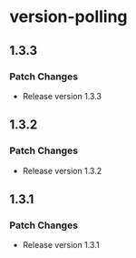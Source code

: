 # version-polling

## 1.3.3

### Patch Changes

- Release version 1.3.3

## 1.3.2

### Patch Changes

- Release version 1.3.2

## 1.3.1

### Patch Changes

- Release version 1.3.1
